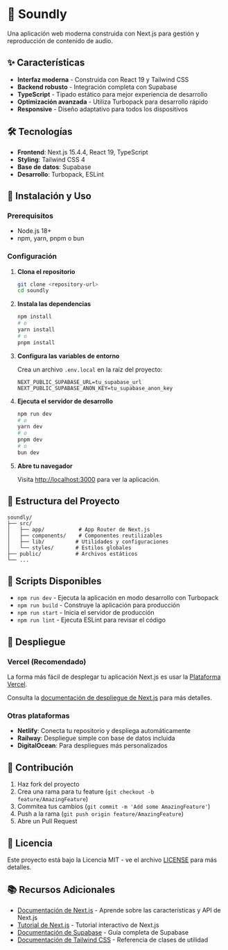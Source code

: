 # 🎵 Soundly

Una aplicación web moderna construida con Next.js para gestión y reproducción de contenido de audio.

## ✨ Características

- **Interfaz moderna** - Construida con React 19 y Tailwind CSS
- **Backend robusto** - Integración completa con Supabase
- **TypeScript** - Tipado estático para mejor experiencia de desarrollo
- **Optimización avanzada** - Utiliza Turbopack para desarrollo rápido
- **Responsive** - Diseño adaptativo para todos los dispositivos

## 🛠️ Tecnologías

- **Frontend**: Next.js 15.4.4, React 19, TypeScript
- **Styling**: Tailwind CSS 4
- **Base de datos**: Supabase
- **Desarrollo**: Turbopack, ESLint

## 🚀 Instalación y Uso

### Prerequisitos

- Node.js 18+ 
- npm, yarn, pnpm o bun

### Configuración

1. **Clona el repositorio**
   ```bash
   git clone <repository-url>
   cd soundly
   ```

2. **Instala las dependencias**
   ```bash
   npm install
   # o
   yarn install
   # o
   pnpm install
   ```

3. **Configura las variables de entorno**
   
   Crea un archivo `.env.local` en la raíz del proyecto:
   ```env
   NEXT_PUBLIC_SUPABASE_URL=tu_supabase_url
   NEXT_PUBLIC_SUPABASE_ANON_KEY=tu_supabase_anon_key
   ```

4. **Ejecuta el servidor de desarrollo**
   ```bash
   npm run dev
   # o
   yarn dev
   # o
   pnpm dev
   # o
   bun dev
   ```

5. **Abre tu navegador**
   
   Visita [http://localhost:3000](http://localhost:3000) para ver la aplicación.

## 📂 Estructura del Proyecto

```
soundly/
├── src/
│   ├── app/           # App Router de Next.js
│   ├── components/    # Componentes reutilizables
│   ├── lib/          # Utilidades y configuraciones
│   └── styles/       # Estilos globales
├── public/           # Archivos estáticos
└── ...
```

## 🧪 Scripts Disponibles

- `npm run dev` - Ejecuta la aplicación en modo desarrollo con Turbopack
- `npm run build` - Construye la aplicación para producción
- `npm run start` - Inicia el servidor de producción
- `npm run lint` - Ejecuta ESLint para revisar el código

## 🚀 Despliegue

### Vercel (Recomendado)

La forma más fácil de desplegar tu aplicación Next.js es usar la [Plataforma Vercel](https://vercel.com/new?utm_medium=default-template&filter=next.js&utm_source=create-next-app&utm_campaign=create-next-app-readme).

Consulta la [documentación de despliegue de Next.js](https://nextjs.org/docs/app/building-your-application/deploying) para más detalles.

### Otras plataformas

- **Netlify**: Conecta tu repositorio y despliega automáticamente
- **Railway**: Despliegue simple con base de datos incluida
- **DigitalOcean**: Para despliegues más personalizados

## 🤝 Contribución

1. Haz fork del proyecto
2. Crea una rama para tu feature (`git checkout -b feature/AmazingFeature`)
3. Commitea tus cambios (`git commit -m 'Add some AmazingFeature'`)
4. Push a la rama (`git push origin feature/AmazingFeature`)
5. Abre un Pull Request

## 📄 Licencia

Este proyecto está bajo la Licencia MIT - ve el archivo [LICENSE](LICENSE) para más detalles.

## 📚 Recursos Adicionales

- [Documentación de Next.js](https://nextjs.org/docs) - Aprende sobre las características y API de Next.js
- [Tutorial de Next.js](https://nextjs.org/learn) - Tutorial interactivo de Next.js
- [Documentación de Supabase](https://supabase.com/docs) - Guía completa de Supabase
- [Documentación de Tailwind CSS](https://tailwindcss.com/docs) - Referencia de clases de utilidad
